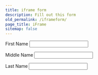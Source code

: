```yaml
---
title: iframe form
description: Fill out this form
old_permalink: /iframeform/
page_title: iFrame
sitemap: false
---
```


<label for='fname'>First Name&nbsp;</label><input type='text' id='fname'>

<label for='mname'>Middle Name&nbsp;</label><input type='text' id='mname'>

<label for='lname'>Last Name&nbsp;</label><input type='text' id='lname'>
